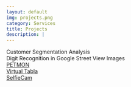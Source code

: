 ```yaml
---
layout: default
img: projects.png
category: Services
title: Projects
description: |
---
```

Customer Segmentation Analysis <br/>
Digit Recognition in Google Street View Images <br/>
[PETMON](https://devmesh.intel.com/projects/petmon) <br/>
[Virtual Tabla](https://www.hackster.io/rishabhbanga/virtual-tabla-powered-by-intel-galileo-cbe8f0) <br/>
[SelfieCam](https://www.hackster.io/6115/selfiecam-01b7f5)

